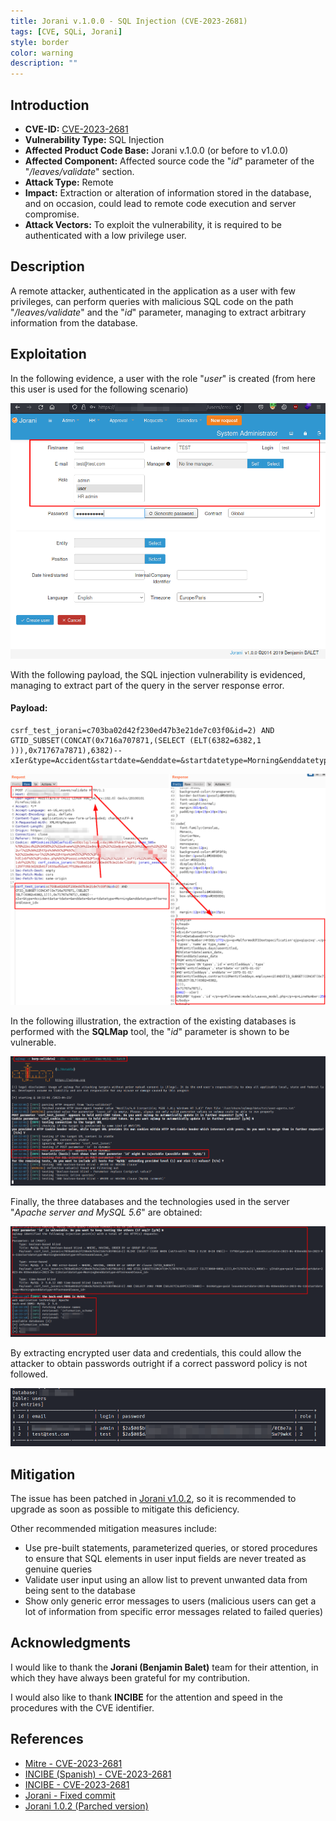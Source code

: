 ```yaml
---
title: Jorani v.1.0.0 - SQL Injection (CVE-2023-2681)
tags: [CVE, SQLi, Jorani]
style: border
color: warning
description: ""
---
```


## Introduction
- **CVE-ID:** [CVE-2023-2681](https://cve.mitre.org/cgi-bin/cvename.cgi?name=CVE-2023-2681)
- **Vulnerability Type:** SQL Injection
- **Affected Product Code Base:** Jorani v.1.0.0 (or before to v1.0.0)
- **Affected Component:** Affected source code the "*id*" parameter of the "*/leaves/validate*" section.
- **Attack Type:** Remote 
- **Impact:** Extraction or alteration of information stored in the database, and on occasion, could lead to remote code execution and server compromise.
- **Attack Vectors:** To exploit the vulnerability, it is required to be authenticated with a low privilege user.

## Description
A remote attacker, authenticated in the application as a user with few privileges, can perform queries with malicious SQL code on the path "*/leaves/validate*" and the "*id*" parameter, managing to extract arbitrary information from the database.

## Exploitation
In the following evidence, a user with the role "*user*" is created (from here this user is used for the following scenario)

![](../assets/img/cve-2023-2681/1.png)

With the following payload, the SQL injection vulnerability is evidenced, managing to extract part of the query in the server response error.

#### Payload: 
```
csrf_test_jorani=c703ba02d42f230ed47b3e21de7c03f0&id=2) AND GTID_SUBSET(CONCAT(0x716a707871,(SELECT (ELT(6382=6382,1 ))),0x71767a7871),6382)-- xIer&type=Accident&startdate=&enddate=&startdatetype=Morning&enddatetype=Afternoon&leave_id=
```
![](../assets/img/cve-2023-2681/2.png)

In the following illustration, the extraction of the existing databases is performed with the **SQLMap** tool, the "*id*" parameter is shown to be vulnerable.

![](../assets/img/cve-2023-2681/3.png)

Finally, the three databases and the technologies used in the server "*Apache server and MySQL 5.6*" are obtained:

![](../assets/img/cve-2023-2681/4.png)

By extracting encrypted user data and credentials, this could allow the attacker to obtain passwords outright if a correct password policy is not followed.

![](../assets/img/cve-2023-2681/5.png)

## Mitigation

The issue has been patched in [Jorani v1.0.2](https://github.com/bbalet/jorani/releases/tag/v1.0.2), so it is recommended to upgrade as soon as possible to mitigate this deficiency.

Other recommended mitigation measures include:

- Use pre-built statements, parameterized queries, or stored procedures to ensure that SQL elements in user input fields are never treated as genuine queries
- Validate user input using an allow list to prevent unwanted data from being sent to the database
- Show only generic error messages to users (malicious users can get a lot of information from specific error messages related to failed queries)

## Acknowledgments

I would like to thank the **Jorani (Benjamin Balet)** team for their attention, in which they have always been grateful for my contribution.

I would also like to thank **INCIBE** for the attention and speed in the procedures with the CVE identifier.

## References

- [Mitre - CVE-2023-2681](https://cve.mitre.org/cgi-bin/cvename.cgi?name=CVE-2023-2681)
- [INCIBE (Spanish) - CVE-2023-2681](https://www.incibe.es/incibe-cert/alerta-temprana/avisos/inyeccion-sql-en-jorani)
- [INCIBE - CVE-2023-2681](https://www.incibe.es/en/incibe-cert/notices/aviso/jorani-sql-injection)
- [Jorani - Fixed commit](https://github.com/bbalet/jorani/commit/9c54f783405cb7f1f0c9f321566e4be052698593)
- [Jorani 1.0.2 (Parched version)](https://github.com/bbalet/jorani/releases/tag/v1.0.2)
